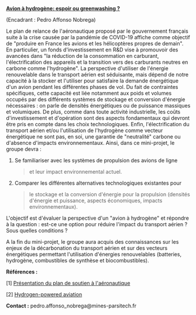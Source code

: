 [**Avion à hydrogène: espoir ou greenwashing
?**](https://docs.google.com/document/d/1TN_dNUx8oNs72XqRzCdhRgKiuWxDSfbZwUXMj0WYhaY/edit?usp=sharing)

(Encadrant : Pedro Affonso Nobrega)

Le plan de relance de l'aéronautique proposé par le gouvernement
français suite à la crise causée par la pandémie de COVID-19 affiche
comme objectif de "produire en France les avions et les hélicoptères
propres de demain". En particulier, un fonds d'investissement en R&D
vise à promouvoir des avancées dans "la réduction de la consommation en
carburant, l'électrification des appareils et la transition vers des
carburants neutres en carbone comme l'hydrogène". La perspective
d'utiliser de l'énergie renouvelable dans le transport aérien est
séduisante, mais dépend de notre capacité à la stocker et l'utiliser
pour satisfaire la demande énergétique d'un avion pendant les
différentes phases de vol. Du fait de contraintes spécifiques, cette
capacité est liée notamment aux poids et volumes occupés par des
différents systèmes de stockage et conversion d'énergie nécessaires : on
parle de densités énergétiques ou de puissance massiques et volumiques.
De plus, comme dans toute activité industrielle, les coûts
d'investissement et d'opération sont des aspects fondamentaux qui
devront être pris en compte dans les choix technologiques. Enfin,
l'électrification du transport aérien et/ou l'utilisation de l'hydrogène
comme vecteur énergétique ne sont pas, en soi, une garantie de
"neutralité" carbone ou d'absence d'impacts environnementaux. Ainsi,
dans ce mini-projet, le groupe devra :

1.  Se familiariser avec les systèmes de propulsion des avions de ligne
    > et leur impact environnemental actuel.

2.  Comparer les différentes alternatives technologiques existantes pour
    > le stockage et la conversion d'énergie pour la propulsion
    > (densités d'énergie et puissance, aspects économiques, impacts
    > environnementaux).

L'objectif est d'évaluer la perspective d'un "avion à hydrogène" et
répondre à la question : est-ce une option pour réduire l'impact du
transport aérien ? Sous quelles conditions ?

A la fin du mini-projet, le groupe aura acquis des connaissances sur les
enjeux de la décarbonation du transport aérien et sur des vecteurs
énergétiques permettant l'utilisation d'énergies renouvelables
(batteries, hydrogène, combustibles de synthèse et biocombustibles).

**Références :**

\[1\] [Présentation du plan de soutien à
l'aéronautique](https://www.economie.gouv.fr/plan-soutien-aeronautique)

\[2\] [Hydrogen-powered
aviation](https://www.fch.europa.eu/publications/hydrogen-powered-aviation)

**Contact :** pedro.affonso\_nobrega\@mines-parsitech.fr
